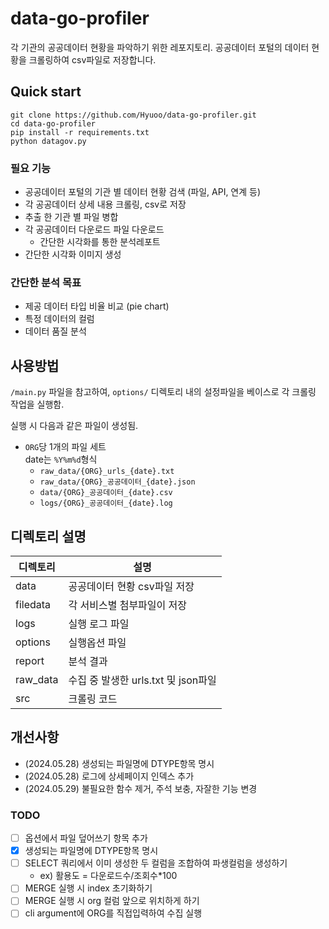 # data-go-profiler

각 기관의 공공데이터 현황을 파악하기 위한 레포지토리.
공공데이터 포털의 데이터 현황을 크롤링하여 csv파일로 저장합니다.

## Quick start

```
git clone https://github.com/Hyuoo/data-go-profiler.git
cd data-go-profiler
pip install -r requirements.txt
python datagov.py
```


### 필요 기능

- 공공데이터 포털의 기관 별 데이터 현황 검색 (파일, API, 연계 등)
- 각 공공데이터 상세 내용 크롤링, csv로 저장
- 추출 한 기관 별 파일 병합
- 각 공공데이터 다운로드 파일 다운로드
    - 간단한 시각화를 통한 분석레포트
- 간단한 시각화 이미지 생성


### 간단한 분석 목표

- 제공 데이터 타입 비율 비교 (pie chart)
- 특정 데이터의 컬럼
- 데이터 품질 분석


## 사용방법

`/main.py` 파일을 참고하여, `options/` 디렉토리 내의 설정파일을 베이스로 각 크롤링 작업을 실행함.

실행 시 다음과 같은 파일이 생성됨.
- `ORG`당 1개의 파일 세트
    <br>date는 `%Y%m%d`형식
    - `raw_data/{ORG}_urls_{date}.txt`
    - `raw_data/{ORG}_공공데이터_{date}.json`
    - `data/{ORG}_공공데이터_{date}.csv`
    - `logs/{ORG}_공공데이터_{date}.log`
    
## 디렉토리 설명

|디렉토리|설명|
|-|-|
|data|공공데이터 현황 csv파일 저장|
|filedata|각 서비스별 첨부파일이 저장|
|logs|실행 로그 파일|
|options|실행옵션 파일|
|report|분석 결과|
|raw_data|수집 중 발생한 urls.txt 및 json파일|
|src|크롤링 코드|


## 개선사항

- (2024.05.28) 생성되는 파일명에 DTYPE항목 명시
- (2024.05.28) 로그에 상세페이지 인덱스 추가
- (2024.05.29) 불필요한 함수 제거, 주석 보충, 자잘한 기능 변경

### TODO

- [ ] 옵션에서 파일 덮어쓰기 항목 추가
- [x] 생성되는 파일명에 DTYPE항목 명시
- [ ] SELECT 쿼리에서 이미 생성한 두 컬럼을 조합하여 파생컬럼을 생성하기
    - ex) 활용도 = 다운로드수/조회수*100
- [ ] MERGE 실행 시 index 초기화하기
- [ ] MERGE 실행 시 org 컬럼 앞으로 위치하게 하기
- [ ] cli argument에 ORG를 직접입력하여 수집 실행